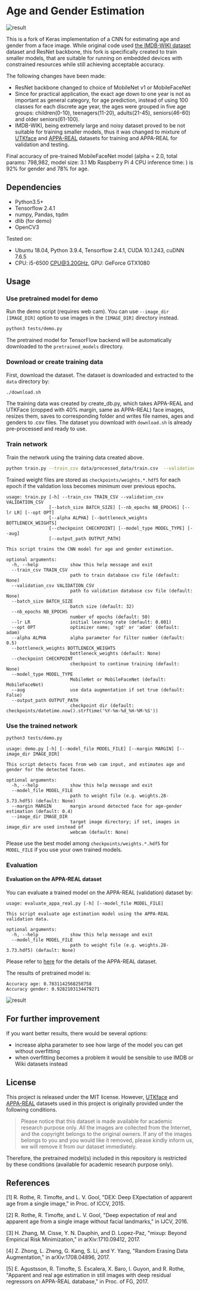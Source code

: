 # Age and Gender Estimation

![result](notebooks/result.png "Title")

This is a fork of Keras implementation of a CNN for estimating age and gender from a face image.
While original code used [the IMDB-WIKI dataset](https://data.vision.ee.ethz.ch/cvl/rrothe/imdb-wiki/) dataset and ResNet backbone, this fork is specifically created to train smaller models, that are suitable for running on embedded devices with constrained resources while still achieving acceptable accuracy. 

The following changes have been made:
- ResNet backbone changed to choice of MobileNet v1 or MobileFaceNet
- Since for practical application, the exact age down to one year is not as important as general category, for age prediction, instead of using 100 classes for each discrete age year, the ages were grouped in five age groups: children(0-10), teenagers(11-20), adults(21-45), seniors(46-60) and older seniors(61-100).
- IMDB-WIKI, being extremely large and noisy dataset proved to be not suitable for training smaller models, thus it was changed to mixture of [UTKface](https://susanqq.github.io/UTKFace/) and [APPA-REAL](http://chalearnlap.cvc.uab.es/dataset/26/description/) datasets for training and APPA-REAL for validation and testing. 

Final accuracy of pre-trained MobileFaceNet model (alpha = 2.0, total params: 798,982, model size: 3.1 Mb Raspberry Pi 4 CPU inference time: ) is 92% for gender and 78% for age.


## Dependencies
- Python3.5+
- Tensorflow 2.4.1
- numpy, Pandas, tqdm
- dlib (for demo)
- OpenCV3

Tested on:
- Ubuntu 18.04, Python 3.9.4, Tensorflow 2.4.1, CUDA 10.1.243, cuDNN 7.6.5
- CPU: i5-6500 CPU@3.20GHz, GPU: GeForce GTX1080


## Usage

### Use pretrained model for demo
Run the demo script (requires web cam).
You can use `--image_dir [IMAGE_DIR]` option to use images in the `[IMAGE_DIR]` directory instead.

```sh
python3 tests/demo.py
```

The pretrained model for TensorFlow backend will be automatically downloaded to the `pretrained_models` directory.

### Download or create training data
First, download the dataset.
The dataset is downloaded and extracted to the `data` directory by:

```sh
./download.sh
```

The training data was created by create_db.py, which takes APPA-REAL and UTKFace (cropped with 40% margin, same as APPA-REAL) face images, resizes them, saves to corresponding folder and writes file names, ages and genders to .csv files. The dataset you download with `download.sh` is already pre-processed and ready to use.

### Train network
Train the network using the training data created above.

```sh
python train.py --train_csv data/processed_data/train.csv  --validation_csv data/processed_data/valid.csv --lr 1e-3 --alpha 2.0 --aug
```

Trained weight files are stored as `checkpoints/weights.*.hdf5` for each epoch if the validation loss becomes minimum over previous epochs.

```
usage: train.py [-h] --train_csv TRAIN_CSV --validation_csv VALIDATION_CSV
                [--batch_size BATCH_SIZE] [--nb_epochs NB_EPOCHS] [--lr LR] [--opt OPT]
                [--alpha ALPHA] [--bottleneck_weights BOTTLENECK_WEIGHTS]
                [--checkpoint CHECKPOINT] [--model_type MODEL_TYPE] [--aug]
                [--output_path OUTPUT_PATH]

This script trains the CNN model for age and gender estimation.

optional arguments:
  -h, --help            show this help message and exit
  --train_csv TRAIN_CSV
                        path to train database csv file (default: None)
  --validation_csv VALIDATION_CSV
                        path to validation database csv file (default: None)
  --batch_size BATCH_SIZE
                        batch size (default: 32)
  --nb_epochs NB_EPOCHS
                        number of epochs (default: 50)
  --lr LR               initial learning rate (default: 0.001)
  --opt OPT             optimizer name; 'sgd' or 'adam' (default: adam)
  --alpha ALPHA         alpha parameter for filter number (default: 0.5)
  --bottleneck_weights BOTTLENECK_WEIGHTS
                        bottleneck_weights (default: None)
  --checkpoint CHECKPOINT
                        checkpoint to continue training (default: None)
  --model_type MODEL_TYPE
                        MobileNet or MobileFaceNet (default: MobileFaceNet)
  --aug                 use data augmentation if set true (default: False)
  --output_path OUTPUT_PATH
                        checkpoint dir (default: checkpoints/datetime.now().strftime('%Y-%m-%d_%H-%M-%S'))

```

### Use the trained network

```sh
python3 tests/demo.py
```

```
usage: demo.py [-h] [--model_file MODEL_FILE] [--margin MARGIN] [--image_dir IMAGE_DIR]

This script detects faces from web cam input, and estimates age and gender for the detected faces.

optional arguments:
  -h, --help            show this help message and exit
  --model_file MODEL_FILE
                        path to weight file (e.g. weights.28-3.73.hdf5) (default: None)
  --margin MARGIN       margin around detected face for age-gender estimation (default: 0.4)
  --image_dir IMAGE_DIR
                        target image directory; if set, images in image_dir are used instead of
                        webcam (default: None)

```

Please use the best model among `checkpoints/weights.*.hdf5` for `MODEL_FILE` if you use your own trained models.

### Evaluation

#### Evaluation on the APPA-REAL dataset
You can evaluate a trained model on the APPA-REAL (validation) dataset by:

```b
usage: evaluate_appa_real.py [-h] [--model_file MODEL_FILE]

This script evaluate age estimation model using the APPA-REAL validation data.

optional arguments:
  -h, --help            show this help message and exit
  --model_file MODEL_FILE
                        path to weight file (e.g. weights.28-3.73.hdf5) (default: None)

```

Please refer to [here](http://chalearnlap.cvc.uab.es/dataset/26/description/) for the details of the APPA-REAL dataset.

The results of pretrained model is:

```
Accuracy age: 0.7831142568250758
Accuracy gender: 0.9282103134479271
```

![result](notebooks/result1.png "Title")

## For further improvement
If you want better results, there would be several options:

- increase alpha parameter to see how large of the model you can get without overfitting
- when overfitting becomes a problem it would be sensible to use IMDB or Wiki datasets instead


## License
This project is released under the MIT license.
However, [UTKface](https://susanqq.github.io/UTKFace/) and [APPA-REAL](http://chalearnlap.cvc.uab.es/dataset/26/description/) datasets used in this project is originally provided under the following conditions.

> Please notice that this dataset is made available for academic research purpose only. All the images are collected from the Internet, and the copyright belongs to the original owners. If any of the images belongs to you and you would like it removed, please kindly inform us, we will remove it from our dataset immediately.

Therefore, the pretrained model(s) included in this repository is restricted by these conditions (available for academic research purpose only).


## References
[1] R. Rothe, R. Timofte, and L. V. Gool, "DEX: Deep EXpectation of apparent age from a single image," in Proc. of ICCV, 2015.

[2] R. Rothe, R. Timofte, and L. V. Gool, "Deep expectation of real and apparent age from a single image
without facial landmarks," in IJCV, 2016.

[3] H. Zhang, M. Cisse, Y. N. Dauphin, and D. Lopez-Paz, "mixup: Beyond Empirical Risk Minimization," in arXiv:1710.09412, 2017.

[4] Z. Zhong, L. Zheng, G. Kang, S. Li, and Y. Yang, "Random Erasing Data Augmentation," in arXiv:1708.04896, 2017.

[5] E. Agustsson, R. Timofte, S. Escalera, X. Baro, I. Guyon, and R. Rothe, "Apparent and real age estimation in still images with deep residual regressors on APPA-REAL database," in Proc. of FG, 2017.

